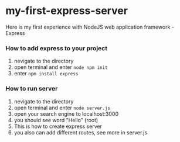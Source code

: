 # my-first-express-server
Here is my first experience with NodeJS web application framework - Express

### How to add express to your project

1. nevigate to the directory
2. open terminal and enter ```node npm init```
3. enter ```npm install express```

### How to run server

1. nevigate to the directory
2. open terminal and enter ```node server.js```
3. open your search engine to localhost:3000
4. you should see word "Hello" (root)
5. This is how to create express server
6. you also can add different routes, see more in server.js
